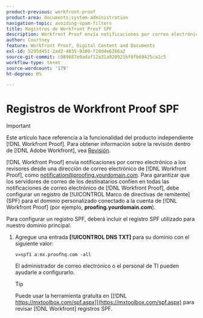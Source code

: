 ```yaml
---
product-previous: workfront-proof
product-area: documents;system-administration
navigation-topic: avoiding-spam-filters
title: Registros de Workfront Proof SPF
description: Workfront Proof envía notificaciones por correo electrónico a los revisores desde una dirección de correo electrónico de Workfront Proof como notification@proofing.yourdomain.com. Para garantizar que los servidores de correo de los destinatarios confíen en todas las notificaciones de correo electrónico de Workfront Proof, debe configurar un registro de  [!DNL Sender Policy] Framework (SPF) para el dominio personalizado conectado a la cuenta  [!DNL Workfront Proof] por ejemplo, proofing.yourdomain.com).
author: Courtney
feature: Workfront Proof, Digital Content and Documents
exl-id: 5295d451-2ad2-4835-9200-f10d4e6286a2
source-git-commit: c989687e9adaf12a31a920921bf8fb69425ca1c5
workflow-type: tm+mt
source-wordcount: '179'
ht-degree: 0%

---
```


# Registros de Workfront Proof SPF

>[!IMPORTANT]
>
>Este artículo hace referencia a la funcionalidad del producto independiente [!DNL Workfront Proof]. Para obtener información sobre la revisión dentro de [!DNL Adobe Workfront], vea [Revisión](../../../review-and-approve-work/proofing/proofing.md).

[!DNL Workfront Proof] envía notificaciones por correo electrónico a los revisores desde una dirección de correo electrónico de [!DNL Workfront Proof], como notification@proofing.yourdomain.com. Para garantizar que los servidores de correo de los destinatarios confíen en todas las notificaciones de correo electrónico de [!DNL Workfront Proof], debe configurar un registro de [!UICONTROL Marco de directivas de remitente] (SPF) para el dominio personalizado conectado a la cuenta de [!DNL Workfront Proof] (por ejemplo, **proofing.yourdomain.com**).

Para configurar un registro SPF, deberá incluir el registro SPF utilizado para nuestro dominio principal.

1. Agregue una entrada **[!UICONTROL DNS TXT]** para su dominio con el siguiente valor:

   `v=spf1 a:mx.proofhq.com -all`

   El administrador de correo electrónico o el personal de TI pueden ayudarle a configurarlo.

   >[!TIP]
   >
   >Puede usar la herramienta gratuita en [[!DNL https://mxtoolbox.com/spf.aspx]](https://mxtoolbox.com/spf.aspx) para revisar [!DNL Workfront] registros SPF.
